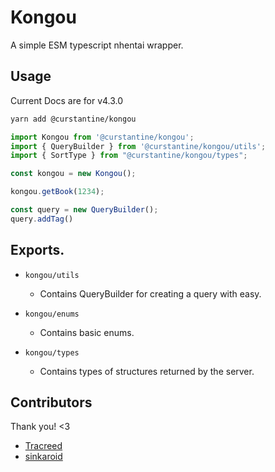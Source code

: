 # Kongou

A simple ESM typescript nhentai wrapper.

## Usage

Current Docs are for v4.3.0

```sh
yarn add @curstantine/kongou
```

```js
import Kongou from '@curstantine/kongou';
import { QueryBuilder } from '@curstantine/kongou/utils';
import { SortType } from "@curstantine/kongou/types";

const kongou = new Kongou();

kongou.getBook(1234);

const query = new QueryBuilder();
query.addTag()
```

## Exports.

- `kongou/utils`
    - Contains QueryBuilder for creating a query with easy.

- `kongou/enums`
    - Contains basic enums.

- `kongou/types`
    - Contains types of structures returned by the server.

## Contributors

Thank you! <3

- [Tracreed](https://git.fuyu.moe/Tracreed)
- [sinkaroid](https://www.github.com/sinkaroid)
